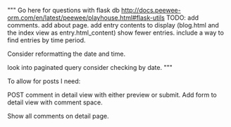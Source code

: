 """
Go here for questions with flask db
http://docs.peewee-orm.com/en/latest/peewee/playhouse.html#flask-utils
TODO:
add comments.
add about page.
add entry contents to display (blog.html and the index view as entry.html_content)
show fewer entries.
include a way to find entries by time period.

Consider reformatting the date and time.

look into paginated query
consider checking by date.
"""

To allow for posts I need:

POST comment in detail view with either preview or submit.
    Add form to detail view with comment space.

Show all comments on detail page.

